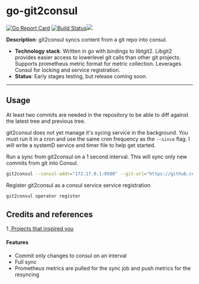 # go-git2consul

[![Go Report Card](https://goreportcard.com/badge/github.com/alleeclark/git2consul)](https://goreportcard.com/report/github.com/alleeclark/git2consul) [![Build Status](https://dev.azure.com/alleeclark0813/git2consul/_apis/build/status/alleeclark.git2consul%20(2)?branchName=master)](https://dev.azure.com/alleeclark0813/git2consul/_build/latest?definitionId=3&branchName=master)[![](https://godoc.org/github.com/nathany/looper?status.svg)](http://godoc.org/github.com/alleeclark/git2consul)


**Description**:  git2consul syncs content from a git repo into consul.

  - **Technology stack**: Written in go with bindings to libtgit2. Libgit2 provides easier access to lowerlevel git calls than other git projects. Supports prometheus metric format for metric collection. Leverages Consul for locking and service registration.
  - **Status**:  Early stages testing, but release coming soon.

----

## Usage

At least two commits are needed in the repository to be able to diff against the latest tree and previous tree.

git2consul does not yet manage it's sycing service in the background. You must run it in a cron and use the same cron frequency as the `--since` flag. I will write a systemD service and timer file to help get started.

Run a sync from git2consul on a 1 second interval. This will sync only new commits from git into Consul.
```bash
git2consul --consul-addr="172.17.0.1:8500" --git-url="https://github.com/alleeclark/test-git2consul.git" sync --since 1
```

Register git2consul as a consul service
service registration
```bash
git2consul operator register
```

## Credits and references

1.[ Projects that inspired you](https://github.com/breser/git2consul)


#### Features
- Commit only changes to consul on an interval
- Full sync
- Prometheus metrics are pulled for the sync job and push metrics for the resyncing